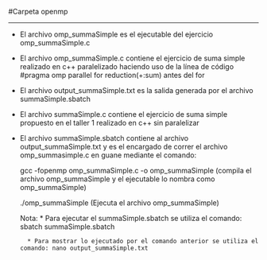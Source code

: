 
#Carpeta openmp

***

* El archivo omp_summaSimple es el ejecutable del ejercicio omp_summaSimple.c
* El archivo omp_summaSimple.c contiene el ejercicio de suma simple realizado en c++ paralelizado haciendo uso 
  de la línea de código  #pragma omp parallel for reduction(+:sum) antes del for
* El archivo output_summaSimple.txt es la salida generada por el archivo summaSimple.sbatch
* El archivo summaSimple.c contiene el ejercicio de suma simple propuesto en el taller 1 realizado en c++ sin paralelizar
* El archivo summaSimple.sbatch contiene al archivo output_summaSimple.txt y es el encargado de correr el archivo omp_summasimple.c en guane
  mediante el comando:
  
  gcc -fopenmp omp_summaSimple.c -o omp_summaSimple (compila el archivo omp_summaSimple y el ejecutable lo nombra como omp_summaSimple)
 
  ./omp_summaSimple (Ejecuta el archivo omp_summaSimple)
  
  Nota: * Para ejecutar el summaSimple.sbatch se utiliza el comando: sbatch summaSimple.sbatch
  
        * Para mostrar lo ejecutado por el comando anterior se utiliza el comando: nano output_summaSimple.txt
  
